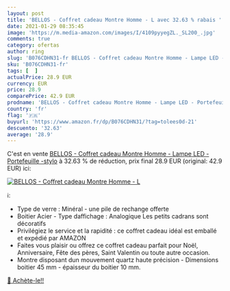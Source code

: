 ```yaml
---
layout: post
title: 'BELLOS - Coffret cadeau Montre Homme - L avec 32.63 % rabais '
date: 2021-01-29 08:35:45
image: 'https://m.media-amazon.com/images/I/4109pyyegZL._SL200_.jpg'
comments: true
category: ofertas
author: ring
slug: 'B076CDHN31-fr BELLOS - Coffret cadeau Montre Homme - Lampe LED -...'
sku: 'B076CDHN31-fr'
tags: [  ]
actualPrice: 28.9 EUR
currency: EUR
price: 28.9
comparePrice: 42.9 EUR
prodname: 'BELLOS - Coffret cadeau Montre Homme - Lampe LED - Portefeuille -stylo'
country: 'fr'
flag: '🇫🇷'
buyurl: 'https://www.amazon.fr/dp/B076CDHN31/?tag=tolees0d-21'
descuento: '32.63'
average: '28.9'
---
```


C'est en vente [BELLOS - Coffret cadeau Montre Homme - Lampe LED - Portefeuille -stylo](https://www.amazon.fr/dp/B076CDHN31/?tag=tolees0d-21)  à  32.63 % de réduction, prix final  28.9 EUR (original: 42.9 EUR) ici:

[![BELLOS - Coffret cadeau Montre Homme - L](https://m.media-amazon.com/images/I/4109pyyegZL._SL200_.jpg)](https://www.amazon.fr/dp/B076CDHN31/?tag=tolees0d-21)

ℹ️:

- Type de verre : Minéral - une pile de rechange offerte
- Boitier Acier - Type daffichage : Analogique Les petits cadrans sont décoratifs
- Privilégiez le service et la rapidité : ce coffret cadeau idéal est emballé et expédié par AMAZON
- Faites vous plaisir ou offrez ce coffret cadeau parfait pour Noël, Anniversaire, Fête des pères, Saint Valentin ou toute autre occasion.
- Montre disposant dun mouvement quartz haute précision - Dimensions boitier 45 mm - épaisseur du boitier 10 mm.

[🛒 Achète-le!!](https://www.amazon.fr/dp/B076CDHN31/?tag=tolees0d-21)
